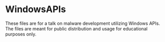 # WindowsAPIs
These files are for a talk on malware development utilizing Windows APIs. The files are meant for public distribution and usage for educational purposes only.
